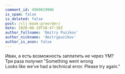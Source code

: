 ```yaml
---
comment_id: 4960019906
is_spam: false
is_deleted: false
post: /clj-book-preorder/
date: 2020-06-19T10:47:18Z
author_fullname: 'Dmitry Puzikov'
author_nickname: 'dmitrypuzikov'
author_is_anon: false
---
```


<p>Иван, а есть возможность заплатить не через YM? <br>Три раза получил "Something went wrong<br>Looks like we've had a technical error. Please try again."</p>
